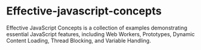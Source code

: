 # Effective-javascript-concepts
 Effective JavaScript Concepts is a collection of examples demonstrating essential JavaScript features, including Web Workers, Prototypes, Dynamic Content Loading, Thread Blocking, and Variable Handling.
